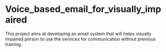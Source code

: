 # Voice_based_email_for_visually_impaired
This project aims at developing an email system that will helps visually impaired person to use the services for communication without previous training.

